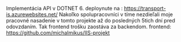 Implementácia API v DOTNET 6.
deploynute na :
https://transport-is.azurewebsites.net/
Nakoľko spolupracovníci v tíme nezdieľali moje pracovné nasadenie v tomto projekte až do posledných 5tich dní pred odovzdaním.
Tak frontend trošku zaostáva za backendom.
frontend:
https://github.com/michalmikus/IIS-projekt
